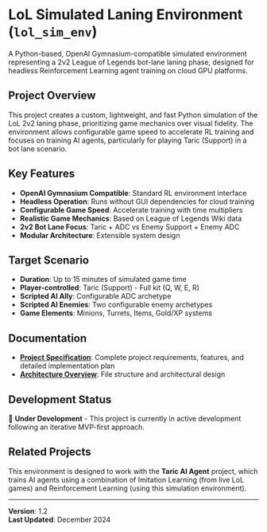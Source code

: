 # LoL Simulated Laning Environment (`lol_sim_env`)

A Python-based, OpenAI Gymnasium-compatible simulated environment representing a 2v2 League of Legends bot-lane laning phase, designed for headless Reinforcement Learning agent training on cloud GPU platforms.

## Project Overview

This project creates a custom, lightweight, and fast Python simulation of the LoL 2v2 laning phase, prioritizing game mechanics over visual fidelity. The environment allows configurable game speed to accelerate RL training and focuses on training AI agents, particularly for playing Taric (Support) in a bot lane scenario.

## Key Features

- **OpenAI Gymnasium Compatible**: Standard RL environment interface
- **Headless Operation**: Runs without GUI dependencies for cloud training
- **Configurable Game Speed**: Accelerate training with time multipliers
- **Realistic Game Mechanics**: Based on League of Legends Wiki data
- **2v2 Bot Lane Focus**: Taric + ADC vs Enemy Support + Enemy ADC
- **Modular Architecture**: Extensible system design

## Target Scenario

- **Duration**: Up to 15 minutes of simulated game time
- **Player-controlled**: Taric (Support) - Full kit (Q, W, E, R)
- **Scripted AI Ally**: Configurable ADC archetype
- **Scripted AI Enemies**: Two configurable enemy archetypes
- **Game Elements**: Minions, Turrets, Items, Gold/XP systems

## Documentation

- **[Project Specification](lol_sim_env.md)**: Complete project requirements, features, and detailed implementation plan
- **[Architecture Overview](Architecture_env.md)**: File structure and architectural design

## Development Status

🚧 **Under Development** - This project is currently in active development following an iterative MVP-first approach.

## Related Projects

This environment is designed to work with the **Taric AI Agent** project, which trains AI agents using a combination of Imitation Learning (from live LoL games) and Reinforcement Learning (using this simulation environment).

---

**Version**: 1.2  
**Last Updated**: December 2024 